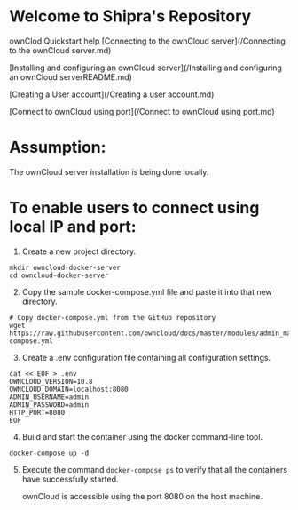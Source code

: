 # Welcome to Shipra's Repository
ownClod Quickstart help
[Connecting to the ownCloud server](/Connecting to the ownCloud server.md)

[Installing and configuring an ownCloud server](/Installing and configuring an ownCloud serverREADME.md)

[Creating a User account](/Creating a user account.md)

[Connect to ownCloud using port](/Connect to ownCloud using port.md)
 
# Assumption:
The ownCloud server installation is being done locally.
# To enable users to connect using local IP and port:
1. Create a new project directory. 
```
mkdir owncloud-docker-server
cd owncloud-docker-server
```
2. Copy the sample docker-compose.yml file and paste it into that new directory.
```
# Copy docker-compose.yml from the GitHub repository
wget https://raw.githubusercontent.com/owncloud/docs/master/modules/admin_manual/examples/installation/docker/docker-compose.yml
```
3. Create a .env configuration file containing all configuration settings.
```
cat << EOF > .env
OWNCLOUD_VERSION=10.8
OWNCLOUD_DOMAIN=localhost:8080
ADMIN_USERNAME=admin
ADMIN_PASSWORD=admin
HTTP_PORT=8080
EOF
```
4. Build and start the container using the docker command-line tool. 
```
docker-compose up -d
```
5. Execute the command `docker-compose ps` to verify that all the containers have successfully started.

   ownCloud is accessible using the port 8080 on the host machine.
